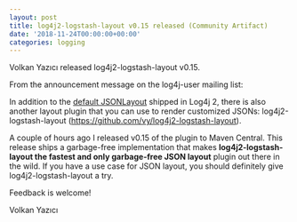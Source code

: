 ```yaml
---
layout: post
title: log4j2-logstash-layout v0.15 released (Community Artifact)
date: '2018-11-24T00:00:00+00:00'
categories: logging
---
```

Volkan Yazıcı released log4j2-logstash-layout v0.15.
<p>
From the announcement message on the log4j-user mailing list:
<p>
In addition to the <a href="https://logging.apache.org/log4j/2.0/manual/layouts.html#JSONLayout">default JSONLayout</a> shipped in Log4j 2, there is also another layout plugin that you
can use to render customized JSONs: log4j2-logstash-layout (<a href="https://github.com/vy/log4j2-logstash-layout">https://github.com/vy/log4j2-logstash-layout</a>). 
<p>
A couple of hours ago I released v0.15 of the plugin to Maven Central. This release ships
a garbage-free implementation that makes <b>log4j2-logstash-layout the
fastest and only garbage-free JSON layout</b> plugin out there in the wild. If
you have a use case for JSON layout, you should definitely give
log4j2-logstash-layout a try.
<p>
Feedback is welcome!
<p>
Volkan Yazıcı
